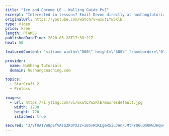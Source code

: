 ```yaml
---
title: "Ice and Chrome LE - Walling Guide PvZ"
excerpt: "Interested in lessons? Email Devon directly at hushangtutorials@outlook.com ------------------------------------------------------------------------------------------------------- Want to support HuShang Tutorials directly? Patreon is a website where you can contribute a monthly donation that will help"
originalUrl: https://youtube.com/watch?v=wxutLYw5KlE
type: video
price: Free
length: PT4M5S
publishedDateTime: 2020-05-28T17:38:21Z
heat: 50

featuredContent: "<iframe width=\"800\" height=\"500\" frameborder=\"0\" src=\"https://www.youtube.com/embed/wxutLYw5KlE\" allow=\"accelerometer; autoplay; encrypted-media; gyroscope; picture-in-picture\" allowfullscreen></iframe>"

provider:
  name: HuShang Tutorials
  domain: hushangcoaching.com

topics:
  - StarCraft 2
  - Protoss

images:
  - url: https://i.ytimg.com/vi/wxutLYw5KlE/maxresdefault.jpg
    width: 1280
    height: 720
    isCached: true

secured: "3/Vf0A1Vo8pEfVAzG2KOYX2z+IB5vROKLgmRSiuJAn/JMtFYO6uQm0WwJHqwvP1RL/Ih9CWOsbTyE+zw/4Lym+MdJb0iMzJK1k8VbiOLJdz5dBL1Qb1GHCqRxzYaCU8B1Moi4SGjPYrw+B/BelT3Z/vAExi6Cz5pdMeYAdqAw/UKnE0BHm+87n3NpMjBgU/SiaUXK2UldFEpUFNxeUd5FeBj6A/9d6Hx3p2chk9f9KsIZWb8PBxo1WaKUegFYus+d2O2L9ER+jYnPDsM9YYVFqtui8mCEKv5uhBUlIMWNtHtyWFWuT+o8krffD8KwFOIsMsuu7opbTp8UbQG33k0pLFtKXurlLnBaj2iCDEH5+Trz4v1Nx5c9jVjytU4NLnZiWxIpCA731XG40DVul06njQw/TdfpJrafvpLkkv3NJI=;4CtD/IZ6niayftG7bOHxfw=="
---
```


